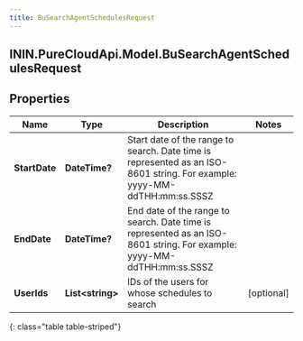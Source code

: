 ```yaml
---
title: BuSearchAgentSchedulesRequest
---
```

## ININ.PureCloudApi.Model.BuSearchAgentSchedulesRequest

## Properties

|Name | Type | Description | Notes|
|------------ | ------------- | ------------- | -------------|
| **StartDate** | **DateTime?** | Start date of the range to search. Date time is represented as an ISO-8601 string. For example: yyyy-MM-ddTHH:mm:ss.SSSZ | |
| **EndDate** | **DateTime?** | End date of the range to search. Date time is represented as an ISO-8601 string. For example: yyyy-MM-ddTHH:mm:ss.SSSZ | |
| **UserIds** | **List&lt;string&gt;** | IDs of the users for whose schedules to search | [optional] |
{: class="table table-striped"}


